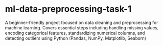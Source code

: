 # ml-data-preprocessing-task-1
A beginner-friendly project focused on data cleaning and preprocessing for machine learning. Covers essential steps including handling missing values, encoding categorical features, standardizing numerical columns, and detecting outliers using Python (Pandas, NumPy, Matplotlib, Seaborn)
